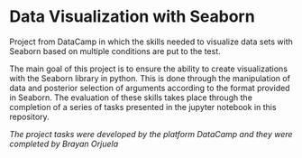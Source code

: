 # Data Visualization with Seaborn
Project from DataCamp in which the skills needed to visualize data sets with Seaborn based on multiple conditions are put to the test.

The main goal of this project is to ensure the ability to create visualizations with the Seaborn library in python. This is done through the manipulation of data and posterior selection of arguments according to the format provided in Seaborn. The evaluation of these skills takes place through the completion of a series of tasks presented in the jupyter notebook in this repository.

_The project tasks were developed by the platform DataCamp and they were completed by Brayan Orjuela_
